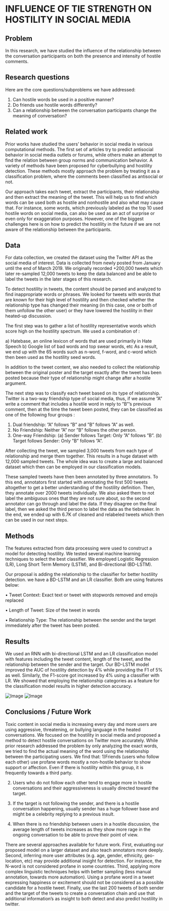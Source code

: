 # INFLUENCE OF TIE STRENGTH ON HOSTILITY IN SOCIAL MEDIA
## Problem

In this research, we have studied the influence of the relationship between the conversation participants on both the presence and intensity of hostile comments.

## Research questions

Here are the core questions/subproblems we have addressed:

1. Can hostile words be used in a positive manner? 
2. Do friends use hostile words differently?
3. Can a relationship between the conversation participants change the meaning of conversation?

## Related work

Prior works have studied the users’ behavior in social media in various computational methods. The first set of articles try to predict antisocial behavior in social media outlets or forums, while others make an attempt to find the relation between group norms and communication behavior. A variety of methods have been proposed for cyberbullying and hostility detection. These methods mostly approach the problem by treating it as a classification problem, where the comments been classified as antisocial or not. 

Our approach takes each tweet, extract the participants, their relationship and then extract the meaning of the tweet. This will help us to find which words can be used both as hostile and nonhostile and also what may cause that. For instance, some words, which previously labeled as the top 10 used hostile words on social media, can also be used as an act of surprise or even only for exaggeration purposes. However, one of the biggest challenges here is on how to predict the hostility in the future if we are not aware of the relationship between the participants.

## Data

For data collection, we created the dataset using the Twitter API as the social media of interest. Data is collected from newly posted from January until the end of March 2019. We originally recorded +200,000 tweets which later re-sampled 12,000 tweets to keep the data balanced and be able to label the tweets in the later stages of this research.

To detect hostility in tweets, the content should be parsed and analyzed to find inappropriate words or phrases. We looked for tweets with words that are known for their high level of hostility and then checked whether the relationship type has changed their meaning (in this case, one or both of them unfollow the other user) or they have lowered the hostility in their heated-up discussion.

The first step was to gather a list of hostility representative words which score high on the hostility spectrum. We used a combination of :

  a) Hatebase, an online lexicon of words that are used primarily in Hate Speech
  b) Google list of bad words and top swear words, etc
As a result, we end up with the 65 words such as n-word, f-word, and c-word which then been used as the hostility seed words.

In addition to the tweet content, we also needed to collect the relationship between the original poster and the target exactly after the tweet has been posted because their type of relationship might change after a hostile argument.

The next step was to classify each tweet based on its type of relationship. Twitter is a two-way friendship type of social media, thus, if we assume ”A” write a comment that includes a hostile word in reply to ”B”’s previous comment, then at the time the tweet been posted, they can be classified as one of the following four groups :
  1. Dual friendship: ”A” follows ”B” and ”B” follows ”A” as well. 
  2. No Friendship: Neither ”A” nor ”B” follows the other person. 
  3. One-way Friendship:
    (a) Sender follows Target: Only ”A” follows ”B”.
    (b) Target follows Sender: Only ”B” follows ”A”.

After collecting the tweet, we sampled 3,000 tweets from each type of relationship and merge them together. This results in a huge dataset with 12,000 sampled tweets. The whole idea was to create a large and balanced dataset which then can be employed in our classification models. 

These sampled tweets have then been annotated by three annotators. To this end, annotators first started with annotating the first 500 tweets altogether to get a better understanding of the hostility definition. Then, they annotate over 2000 tweets individually. We also asked them to not label the ambiguous ones that they are not sure about, so the second annotator can go through and label the data. If they disagree on the final label, then we asked the third person to label the data as the tiebreaker. In the end, we ended up with 6.7K of cleaned and relabeled tweets which then can be used in our next steps.


## Methods

The features extracted from data processing were used to construct a model for detecting hostility. We tested several machine learning techniques to select the best classifier. We employed Logistic Regression (LR), Long Short Term Memory (LSTM), and Bi-directional (BD-LSTM).

Our proposal is adding the relationship to the classifier for better hostility detection. we have a BD-LSTM and an LR classifier. Both are using features below:

  • Tweet Context: Exact text or tweet with stopwords removed and emojis replaced
  
  • Length of Tweet: Size of the tweet in words
  
  • Relationship Type: The relationship between the sender and the target immediately after the tweet has been posted.

## Results

We used an RNN with bi-directional LSTM and an LR classification model with features including the tweet content, length of the tweet, and the relationship between the sender and the target. Our BD-LSTM model improved the AUC of hostility detection by 4% while providing the F1 of 5% as well. Similarly, the F1-score got increased by 4% using a classifier with LR. We showed that employing the relationship categories as a feature for the classification model results in higher detection accuracy.

![Image](../master/src/figures/AUC.png?raw=true)
![Image](../master/src/figures/accuracy.png?raw=true)

## Conclusions / Future Work

Toxic content in social media is increasing every day and more users are using aggressive, threatening, or bullying language in the heated conversations. We focused on the hostility in social media and proposed a method to detect hostile conversations on Twitter more accurately. While prior research addressed the problem by only analyzing the exact words, we tried to find the actual meaning of the word using the relationship between the participating users. We find that:
  1)Friends (users who follow each other) use profane words mostly a non-hostile behavior to show support or affection. Even if there is hostility within this group, it is frequently towards a third party.
  
  2) Users who do not follow each other tend to engage more in hostile conversations and their aggressiveness is usually directed toward the target.
  
  3) If the target is not following the sender, and there is a hostile conversation happening, usually sender has a huge follower base and might be a celebrity replying to a previous insult.
  
  4) When there is no friendship between users in a hostile discussion, the average length of tweets increases as they show more rage in the ongoing conversation to be able to prove their point of view.
  
  There are several approaches available for future work. First, evaluating our proposed model on a larger dataset and also teach annotators more deeply. Second, inferring more user attributes (e.g. age, gender, ethnicity, geo-location, etc) may provide additional insight for detection. For instance, the N-word is not considered profane in some countries. Third, applying more complex linguistic techniques helps with better sampling (less manual annotation, towards more automation). Using a profane word in a tweet expressing happiness or excitement should not be considered as a possible candidate for a hostile tweet. Finally, use the last 200 tweets of both sender and the target of the tweets to create a conversation chain and use that additional information’s as insight to both detect and also predict hostility in twitter.
  
